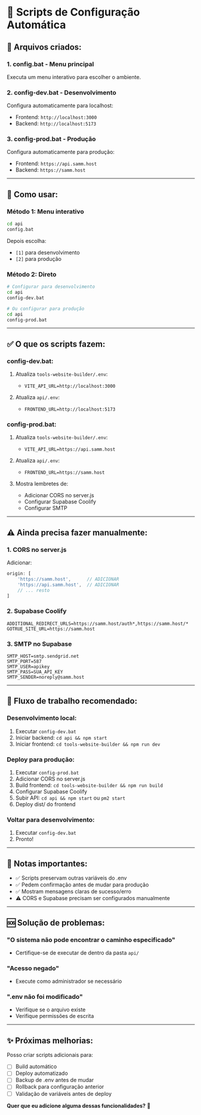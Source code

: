 # 🔧 Scripts de Configuração Automática

## 📁 Arquivos criados:

### 1. **config.bat** - Menu principal
Executa um menu interativo para escolher o ambiente.

### 2. **config-dev.bat** - Desenvolvimento
Configura automaticamente para localhost:
- Frontend: `http://localhost:3000`
- Backend: `http://localhost:5173`

### 3. **config-prod.bat** - Produção
Configura automaticamente para produção:
- Frontend: `https://api.samm.host`
- Backend: `https://samm.host`

---

## 🚀 Como usar:

### Método 1: Menu interativo
```bash
cd api
config.bat
```

Depois escolha:
- `[1]` para desenvolvimento
- `[2]` para produção

### Método 2: Direto
```bash
# Configurar para desenvolvimento
cd api
config-dev.bat

# Ou configurar para produção
cd api
config-prod.bat
```

---

## ✅ O que os scripts fazem:

### **config-dev.bat:**
1. Atualiza `tools-website-builder/.env`:
   - `VITE_API_URL=http://localhost:3000`

2. Atualiza `api/.env`:
   - `FRONTEND_URL=http://localhost:5173`

### **config-prod.bat:**
1. Atualiza `tools-website-builder/.env`:
   - `VITE_API_URL=https://api.samm.host`

2. Atualiza `api/.env`:
   - `FRONTEND_URL=https://samm.host`

3. Mostra lembretes de:
   - Adicionar CORS no server.js
   - Configurar Supabase Coolify
   - Configurar SMTP

---

## ⚠️ Ainda precisa fazer manualmente:

### 1. **CORS no server.js**
Adicionar:
```javascript
origin: [
    'https://samm.host',      // ADICIONAR
    'https://api.samm.host',  // ADICIONAR
    // ... resto
]
```

### 2. **Supabase Coolify**
```
ADDITIONAL_REDIRECT_URLS=https://samm.host/auth*,https://samm.host/*
GOTRUE_SITE_URL=https://samm.host
```

### 3. **SMTP no Supabase**
```
SMTP_HOST=smtp.sendgrid.net
SMTP_PORT=587
SMTP_USER=apikey
SMTP_PASS=SUA_API_KEY
SMTP_SENDER=noreply@samm.host
```

---

## 🧪 Fluxo de trabalho recomendado:

### Desenvolvimento local:
1. Executar `config-dev.bat`
2. Iniciar backend: `cd api && npm start`
3. Iniciar frontend: `cd tools-website-builder && npm run dev`

### Deploy para produção:
1. Executar `config-prod.bat`
2. Adicionar CORS no server.js
3. Build frontend: `cd tools-website-builder && npm run build`
4. Configurar Supabase Coolify
5. Subir API: `cd api && npm start` ou `pm2 start`
6. Deploy dist/ do frontend

### Voltar para desenvolvimento:
1. Executar `config-dev.bat`
2. Pronto!

---

## 📝 Notas importantes:

- ✅ Scripts preservam outras variáveis do .env
- ✅ Pedem confirmação antes de mudar para produção
- ✅ Mostram mensagens claras de sucesso/erro
- ⚠️ CORS e Supabase precisam ser configurados manualmente

---

## 🆘 Solução de problemas:

### "O sistema não pode encontrar o caminho especificado"
- Certifique-se de executar de dentro da pasta `api/`

### "Acesso negado"
- Execute como administrador se necessário

### ".env não foi modificado"
- Verifique se o arquivo existe
- Verifique permissões de escrita

---

## ✨ Próximas melhorias:

Posso criar scripts adicionais para:
- [ ] Build automático
- [ ] Deploy automatizado
- [ ] Backup de .env antes de mudar
- [ ] Rollback para configuração anterior
- [ ] Validação de variáveis antes de deploy

**Quer que eu adicione alguma dessas funcionalidades?** 🚀
